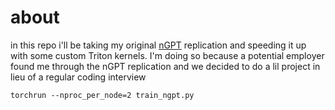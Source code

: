 # about
in this repo i'll be taking my original [nGPT](https://github.com/evintunador/nGPT) replication and speeding it up with some custom Triton kernels. I'm doing so because a potential employer found me through the nGPT replication and we decided to do a lil project in lieu of a regular coding interview

```
torchrun --nproc_per_node=2 train_ngpt.py
```